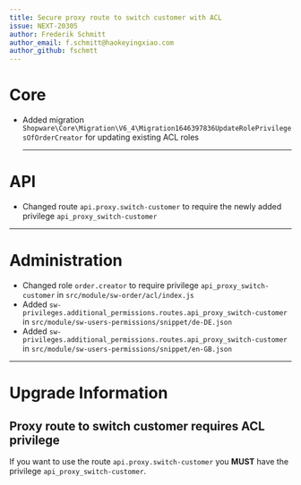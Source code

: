 ```yaml
---
title: Secure proxy route to switch customer with ACL
issue: NEXT-20305
author: Frederik Schmitt
author_email: f.schmitt@haokeyingxiao.com
author_github: fschmtt
---
```

# Core
* Added migration `Shopware\Core\Migration\V6_4\Migration1646397836UpdateRolePrivilegesOfOrderCreator` for updating existing ACL roles
  ___
# API
* Changed route `api.proxy.switch-customer` to require the newly added privilege `api_proxy_switch-customer`
___
# Administration
* Changed role `order.creator` to require privilege `api_proxy_switch-customer` in `src/module/sw-order/acl/index.js`
* Added `sw-privileges.additional_permissions.routes.api_proxy_switch-customer` in `src/module/sw-users-permissions/snippet/de-DE.json`
* Added `sw-privileges.additional_permissions.routes.api_proxy_switch-customer` in `src/module/sw-users-permissions/snippet/en-GB.json`
___
# Upgrade Information
## Proxy route to switch customer requires ACL privilege
If you want to use the route `api.proxy.switch-customer` you **MUST** have the privilege `api_proxy_switch-customer`.
